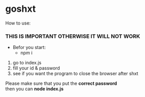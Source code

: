 # goshxt  
  
How to use:

### THIS IS IMPORTANT OTHERWISE IT WILL NOT WORK
- Befor you start:
  - npm i

1. go to index.js  
2. fill your id & password  
3. see if you want the program to close the browser after shxt  
  
Please make sure that you put the **correct password**  
then you can **node index.js**